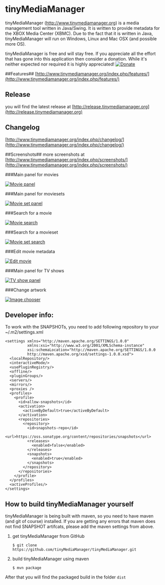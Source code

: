 tinyMediaManager
========================

tinyMediaManager (http://www.tinymediamanager.org) is a media management tool written in Java/Swing. It is written to provide metadata for the XBOX Media Center (XBMC). Due to the fact that it is written in Java, tinyMediaManager will run on Windows, Linux and Mac OSX (and possible more OS).

tinyMediaManager is free and will stay free. If you appreciate all the effort that has gone into this application then consider a donation. While it's neither expected nor required it is highly appreciated!
[![Donate][1]][2]

[1]: https://www.paypal.com/en_US/i/btn/btn_donate_SM.gif
[2]: http://www.tinymediamanager.org/donate.php

##Features##
[http://www.tinymediamanager.org/index.php/features/](http://www.tinymediamanager.org/index.php/features/)

## Release
you will find the latest release at [http://release.tinymediamanager.org](http://release.tinymediamanager.org)

## Changelog
[http://www.tinymediamanager.org/index.php/changelog/](http://www.tinymediamanager.org/index.php/changelog/)

##Screenshots##
more screenshots at [http://www.tinymediamanager.org/index.php/screenshots/](http://www.tinymediamanager.org/index.php/screenshots/)

###Main panel for movies

[![Movie panel](https://github.com/tinyMediaManager/tinyMediaManager/raw/master/screenshots/movie_panel_main_thumb.jpg)](https://github.com/tinyMediaManager/tinyMediaManager/raw/master/screenshots/movie_panel_main.jpg)

###Main panel for moviesets

[![Movie set panel](https://github.com/tinyMediaManager/tinyMediaManager/raw/master/screenshots/movieset_panel_main_thumb.jpg)](https://github.com/tinyMediaManager/tinyMediaManager/raw/master/screenshots/movieset_panel_main.jpg)

###Search for a movie

[![Movie search](https://github.com/tinyMediaManager/tinyMediaManager/raw/master/screenshots/moviechooser_dialog_thumb.jpg)](https://github.com/tinyMediaManager/tinyMediaManager/raw/master/screenshots/moviechooser_dialog.jpg)

###Search for a movieset

[![Movie set search](https://github.com/tinyMediaManager/tinyMediaManager/raw/master/screenshots/moviesetchooser_dialog_thumb.jpg)](https://github.com/tinyMediaManager/tinyMediaManager/raw/master/screenshots/moviesetchooser_dialog.jpg)

###Edit movie metadata

[![Edit movie](https://github.com/tinyMediaManager/tinyMediaManager/raw/master/screenshots/movieeditor_dialog_thumb.jpg)](https://github.com/tinyMediaManager/tinyMediaManager/raw/master/screenshots/movieeditor_dialog.jpg)

###Main panel for TV shows

[![TV show panel](https://github.com/tinyMediaManager/tinyMediaManager/raw/master/screenshots/tvshow_panel_main_thumb.jpg)](https://github.com/tinyMediaManager/tinyMediaManager/raw/master/screenshots/tvshow_panel_main.jpg)

###Change artwork

[![Image chooser](https://github.com/tinyMediaManager/tinyMediaManager/raw/master/screenshots/imagechooser_dialog_thumb.jpg)](https://github.com/tinyMediaManager/tinyMediaManager/raw/master/screenshots/imagechooser_dialog.jpg)



## Developer info:
To work with the SNAPSHOTs, you need to add following repository to your ~/.m2/settings.xml

```
<settings xmlns="http://maven.apache.org/SETTINGS/1.0.0"
          xmlns:xsi="http://www.w3.org/2001/XMLSchema-instance"
          xsi:schemaLocation="http://maven.apache.org/SETTINGS/1.0.0
          http://maven.apache.org/xsd/settings-1.0.0.xsd">
  <localRepository/>
  <interactiveMode/>
  <usePluginRegistry/>
  <offline/>
  <pluginGroups/>
  <servers/>
  <mirrors/>
  <proxies />
  <profiles>
    <profile>
	  <id>allow-snapshots</id>
	  <activation>
	    <activeByDefault>true</activeByDefault>
	  </activation>
	  <repositories>
	    <repository>
	      <id>snapshots-repo</id>
		  <url>https://oss.sonatype.org/content/repositories/snapshots</url>
		  <releases>
		    <enabled>false</enabled>
		  </releases>
		  <snapshots>
		    <enabled>true</enabled>
		  </snapshots>
		</repository>
	  </repositories>
	</profile>
  </profiles>
  <activeProfiles/>
</settings>
```

## How to build tinyMediaManager yourself
tinyMediaManager is being built with maven, so you need to have maven (and git of course) installed. If you are getting any errors that maven does not find SNAPSHOT artifcats, please add the maven settings from above.

1. get tinyMediaManager from GitHub

   `$ git clone https://github.com/tinyMediaManager/tinyMediaManager.git`

2. build tinyMediaManager using maven

   `$ mvn package`

After that you will find the packaged build in the folder `dist`